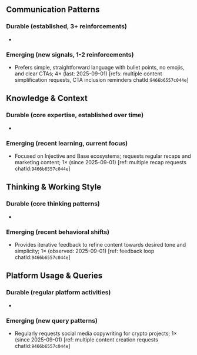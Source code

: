 ## Communication Patterns
### Durable (established, 3+ reinforcements)
-

### Emerging (new signals, 1-2 reinforcements)
- Prefers simple, straightforward language with bullet points, no emojis, and clear CTAs; 4× (last: 2025-09-01) [refs: multiple content simplification requests, CTA inclusion reminders chatId:`9466b6557c044e`]

## Knowledge & Context
### Durable (core expertise, established over time)
-

### Emerging (recent learning, current focus)
- Focused on Injective and Base ecosystems; requests regular recaps and marketing content; 1× (since 2025-09-01) [ref: multiple recap requests chatId:`9466b6557c044e`]

## Thinking & Working Style
### Durable (core thinking patterns)
-

### Emerging (recent behavioral shifts)
- Provides iterative feedback to refine content towards desired tone and simplicity; 1× (observed: 2025-09-01) [ref: feedback loop chatId:`9466b6557c044e`]

## Platform Usage & Queries
### Durable (regular platform activities)
-

### Emerging (new query patterns)
- Regularly requests social media copywriting for crypto projects; 1× (since 2025-09-01) [ref: multiple content creation requests chatId:`9466b6557c044e`]